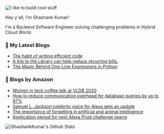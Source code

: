 ![I like to build cool stuff](https://res.cloudinary.com/dt8g3rhcy/image/upload/v1595929574/i_like_to_build_cool_shit._1_nzbwjh.png)

Hey y'all, I'm Shashank Kumar! 

I'm a Backend Software Engineer solving challenging problems in Hybrid Cloud World.

### 📕 My Latest Blogs
<!-- BLOG-POST-LIST:START -->
- [The habit of writing efficient code](https://medium.com/@ishashankkumar/the-habit-of-writing-efficient-code-153b05f04269?source=rss-d24dda280d5f------2)
- [A trip to the Library can help reduce recurring bills.](https://medium.com/swlh/a-trip-to-the-library-can-help-reduce-recurring-bills-23bca495cdf5?source=rss-d24dda280d5f------2)
- [The Magic Behind One-Line Expressions in Python](https://medium.com/swlh/the-magic-behind-one-line-expressions-in-python-816c10180c5c?source=rss-d24dda280d5f------2)
<!-- BLOG-POST-LIST:END -->

### 📕 Blogs by Amazon
<!-- AMAZON-BLOG-POST-LIST:START -->
- [Women in tech coffee talk at VLDB 2020](https://www.amazon.science/videos-webinars/women-in-tech-coffee-talk-at-vldb-2020)
- [How to reduce communication overhead for database queries by up to 97%](https://www.amazon.science/blog/how-to-reduce-communication-overhead-for-database-queries-by-up-to-97)
- [Samuel L. Jackson celebrity voice for Alexa gets an update](https://www.amazon.science/latest-news/samuel-l-jackson-celebrity-voice-for-alexa-gets-an-update)
- [The importance of forgetting in artificial and animal intelligence](https://www.amazon.science/blog/the-importance-of-forgetting-in-artificial-and-animal-intelligence)
- [Application period for next Alexa Prize challenge opens](https://www.amazon.science/academic-engagements/application-period-for-next-alexa-prize-challenge-opens)
<!-- AMAZON-BLOG-POST-LIST:END -->



<img align="center" alt="iShashankKumar's Github Stats" src="https://github-readme-stats.vercel.app/api?username=ishashankkumar&show_icons=true&hide_border=true" />
